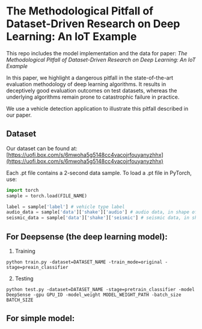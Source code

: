 # The Methodological Pitfall of Dataset-Driven Research on Deep Learning: An IoT Example

This repo includes the model implementation and the data for paper: *The Methodological Pitfall of Dataset-Driven Research on Deep Learning: An IoT Example* 

In this paper, we highlight a dangerous pitfall in the state-of-the-art evaluation methodology of deep learning algorithms. It results in deceptively good evaluation outcomes on test datasets, whereas the underlying algorithms remain prone to catastrophic failure in practice.

We use a vehicle detection application to illustrate this pitfall described in our paper. 

## Dataset
Our dataset can be found at: 
[https://uofi.box.com/s/6mwoha5g5148cc4vacojrfouyanyzhhx](https://uofi.box.com/s/6mwoha5g5148cc4vacojrfouyanyzhhx)

Each .pt file contains a 2-second data sample. To load a .pt file in PyTorch, use:
```python
import torch
sample = torch.load(FILE_NAME)

label = sample['label'] # vehicle type label
audio_data = sample['data']['shake']['audio'] # audio data, in shape of [1, 10, 1600]
seismic_data = sample['data']['shake']['seismic'] # seismic data, in shape of [1, 10, 20]
```






## For Deepsense (the deep learning model):

1. Training
```
python train.py -dataset=DATASET_NAME -train_mode=original -stage=preain_classifier
```

2. Testing
```
python test.py -dataset=DATASET_NAME -stage=pretrain_classifier -model DeepSense -gpu GPU_ID -model_weight MODEL_WEIGHT_PATH -batch_size BATCH_SIZE
```

## For simple model:
